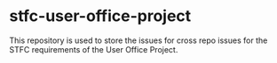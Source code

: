 # stfc-user-office-project

This repository is used to store the issues for cross repo issues for the STFC requirements of the User Office Project.
